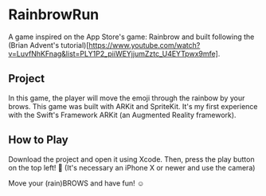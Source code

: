 # RainbrowRun

A game inspired on the App Store's game: Rainbrow and built following the (Brian Advent's tutorial)[https://www.youtube.com/watch?v=LuvfNhKFnag&list=PLY1P2_piiWEYjjumZztc_U4EYTpwx9mfe].  

## Project

In this game, the player will move the emoji through the rainbow by your brows. 
This game was built with ARKit and SpriteKit. It's my first experience with the Swift's Framework ARKit (an Augmented Reality framework). 


## How to Play

Download the project and open it using Xcode. Then, press the play button on the top left! 👾
(It's necessary an iPhone X or newer and use the camera)

Move your (rain)BROWS and have fun! ☺️

